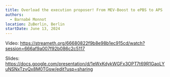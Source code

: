 ```yaml
---
title: Overload the execution proposer! From MEV-Boost to ePBS to APS
authors:
  - Barnabé Monnot
location: ZuBerlin, Berlin
startDate: June 13, 2024
---
```


Video: <https://streameth.org/66680822f9b8e98b1ec915cd/watch?session=666af9a007f92b086c2c5117>

Slides: <https://docs.google.com/presentation/d/1eWxKdykWGFx3OPT7t69R1GaoLYuNSNxTzvQx8M0TGsw/edit?usp=sharing>
